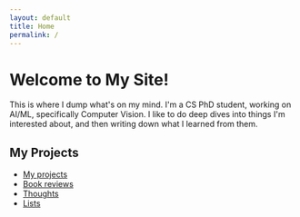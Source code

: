 ```yaml
---
layout: default
title: Home
permalink: /
---
```


# Welcome to My Site!

This is where I dump what's on my mind. I'm a CS PhD student, working on AI/ML, specifically Computer Vision. I like to do deep dives into things I'm interested about, and then writing down what I learned from them.


## My Projects
- [My projects](#)
- [Book reviews](#)
- [Thoughts](#)
- [Lists](#)